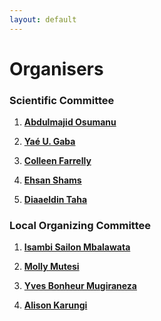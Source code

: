 ```yaml
---
layout: default
---
```


# Organisers


### Scientific Committee

1. [**Abdulmajid Osumanu**]()

2. [**Yaé U. Gaba**](https://www.linkedin.com/in/gabayae/)

3. [**Colleen Farrelly**](https://www.linkedin.com/in/colleenmfarrelly/)

4. [**Ehsan Shams**](https://www.linkedin.com/in/ehsan-shams-6a2852191/)
5. [**Diaaeldin Taha**](https://www.linkedin.com/in/diaaeldin-taha-23a51b16/)



### Local Organizing Committee

1. [**Isambi Sailon Mbalawata**]()

2. [**Molly Mutesi**](https://www.linkedin.com/in/molly-mutesi-pmp%C2%AE-636733163/) 

3. [**Yves Bonheur Mugiraneza**](https://www.linkedin.com/in/yves-bonheur-mugiraneza-a69a7597/)

4. [**Alison Karungi**](https://www.linkedin.com/in/alison-karungi-6b78b5218/)
